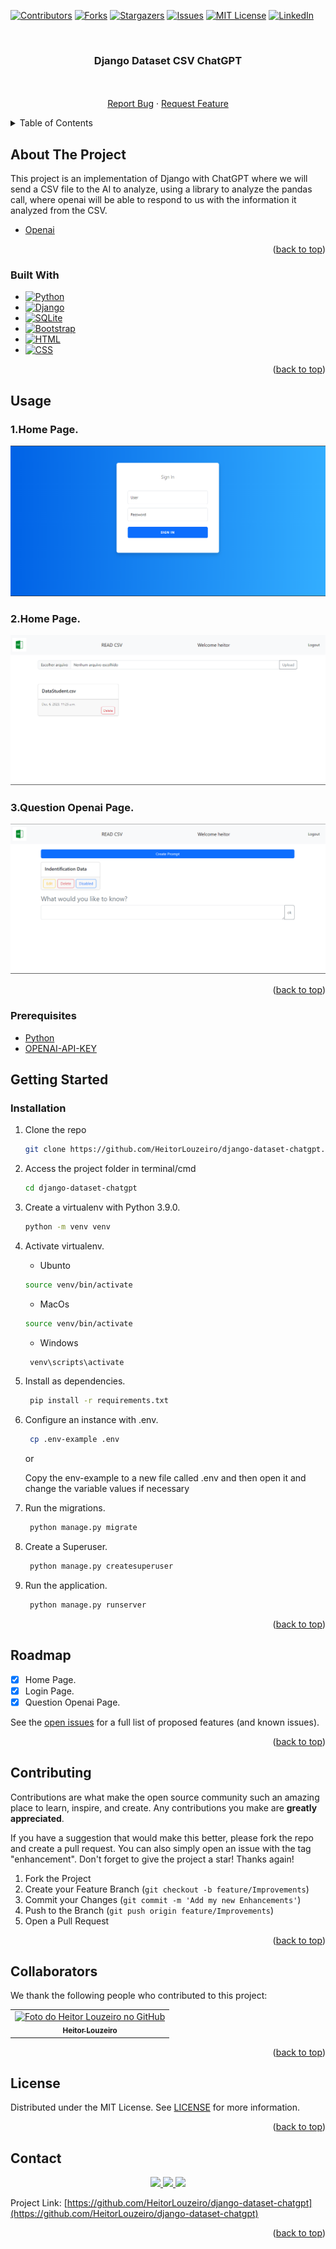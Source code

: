 <!-- Improved compatibility of back to top link: See: https://github.com/othneildrew/Best-README-Template/pull/73 -->
<a name="top"></a>
<!--
*** Thanks for checking out the Best-README-Template. If you have a suggestion
*** that would make this better, please fork the repo and create a pull request
*** or simply open an issue with the tag "enhancement".
*** Don't forget to give the project a star!
*** Thanks again! Now go create something AMAZING! :D
-->



<!-- PROJECT SHIELDS -->
<!--
*** I'm using markdown "reference style" links for readability.
*** Reference links are enclosed in brackets [ ] instead of parentheses ( ).
*** See the bottom of this document for the declaration of the reference variables
*** for contributors-url, forks-url, etc. This is an optional, concise syntax you may use.
*** https://www.markdownguide.org/basic-syntax/#reference-style-links
-->
[![Contributors][contributors-shield]][contributors-url]
[![Forks][forks-shield]][forks-url]
[![Stargazers][stars-shield]][stars-url]
[![Issues][issues-shield]][issues-url]
[![MIT License][license-shield]][license-url]
[![LinkedIn][linkedin-shield]][linkedin-url]



<!-- PROJECT LOGO -->
<br/>
<h3 align="center">Django Dataset CSV ChatGPT</h3>

  <p align="center">
    <br/>
    <br />
    <a href="https://github.com/HeitorLouzeiro/django-dataset-chatgpt/issues">Report Bug</a>
    ·
    <a href="https://github.com/HeitorLouzeiro/django-dataset-chatgpt/issues">Request Feature</a>
  </p>
</div>



<!-- TABLE OF CONTENTS -->
<details>
  <summary>Table of Contents</summary>
  <ol>
    <li>
      <a href="#about-the-project">About The Project</a>
      <ul>
        <li><a href="#built-with">Built With</a></li>
      </ul>
    </li>
    <li><a href="#usage">Usage</a></li>
    <li>
      <a href="#getting-started">Getting Started</a>
      <ul>
        <li><a href="#prerequisites">Prerequisites</a></li>
        <li><a href="#installation">Installation</a></li>
      </ul>
    </li>
    <li><a href="#roadmap">Roadmap</a></li>
    <li><a href="#contributing">Contributing</a></li>
    <li><a href="#collaborators">Collaborators</a></li>
    <li><a href="#license">License</a></li>
    <li><a href="#contact">Contact</a></li>
    <li><a href="#acknowledgments">Acknowledgments</a></li>
  </ol>
</details>



<!-- ABOUT THE PROJECT -->
## About The Project

This project is an implementation of Django with ChatGPT where we will send a CSV file to the AI ​​to analyze, using a library to analyze the pandas call, where openai will be able to respond to us with the information it analyzed from the CSV.

* [Openai](https://platform.openai.com/)

<p align="right">(<a href="#top">back to top</a>)</p>



### Built With

* [![Python][Python]][Python-url]
* [![Django][Django]][Django-url]
* [![SQLite][SQLite]][SQLite]
* [![Bootstrap][Bootstrap.com]][Bootstrap-url]
* [![HTML][HTML]][HTML-url]
* [![CSS][CSS]][CSS-url]

<p align="right">(<a href="#top">back to top</a>)</p>

<!-- USAGE EXAMPLES -->
## Usage
  ### 1.Home Page. 
<p align="center">
    <img src="src/assets/images/login.png" alt="Login Page">
    <br/>
</p>

### 2.Home Page.
<p align="center">
      <img src="src/assets/images/home.png" alt="Page Home">
    <br/>
</p>

### 3.Question Openai Page.
<p align="center">
      <img src="src/assets/images/question-IA.png" alt="Question Openai Page">
    <br/>
</p>

<p align="right">(<a href="#top">back to top</a>)</p>

### Prerequisites

* [Python](https://www.python.org/)
* [OPENAI-API-KEY](https://platform.openai.com/api-keys)

<!-- GETTING STARTED -->
## Getting Started
### Installation

1. Clone the repo
   ```sh
   git clone https://github.com/HeitorLouzeiro/django-dataset-chatgpt.git
   ```
2. Access the project folder in terminal/cmd
   ```sh
   cd django-dataset-chatgpt
   ```
3. Create a virtualenv with Python 3.9.0.
   ```sh
   python -m venv venv
   ```
4. Activate virtualenv.
    * Ubunto
    ```sh
    source venv/bin/activate
    ```

    * MacOs
    ```sh
    source venv/bin/activate
    ```

    * Windows 
    ```sh
     venv\scripts\activate
    ```

5. Install as dependencies.
    ```sh
     pip install -r requirements.txt
    ```

6. Configure an instance with .env.
    ```sh
     cp .env-example .env
    ```
    or

    Copy the env-example to a new file called .env and then open it and change the variable values ​​if necessary
  
7. Run the migrations.
    ```sh
     python manage.py migrate
    ```

9.  Create a Superuser.
    ```sh
     python manage.py createsuperuser
    ```
    
10. Run the application.
    ```sh
     python manage.py runserver
    ```

<p align="right">(<a href="#top">back to top</a>)</p>






<!-- ROADMAP -->
## Roadmap
  - [x] Home Page.
  - [x] Login Page.
  - [x] Question Openai Page.

See the [open issues](https://github.com/HeitorLouzeiro/django-dataset-chatgpt/issues) for a full list of proposed features (and known issues).

<p align="right">(<a href="#top">back to top</a>)</p>

<!-- CONTRIBUTING -->
## Contributing

Contributions are what make the open source community such an amazing place to learn, inspire, and create. Any contributions you make are **greatly appreciated**.

If you have a suggestion that would make this better, please fork the repo and create a pull request. You can also simply open an issue with the tag "enhancement".
Don't forget to give the project a star! Thanks again!

1. Fork the Project
2. Create your Feature Branch (`git checkout -b feature/Improvements`)
3. Commit your Changes (`git commit -m 'Add my new Enhancements'`)
4. Push to the Branch (`git push origin feature/Improvements`)
5. Open a Pull Request

<p align="right">(<a href="#top">back to top</a>)</p>

## Collaborators

We thank the following people who contributed to this project:

<table>
  <tr>
    <td align="center">
      <a href="#">
        <img src="https://avatars.githubusercontent.com/u/42551436?s=400&u=608a3a665aa424e0d6d59b01fa634650979b72ad&v=4" width="160px;" alt="Foto do Heitor Louzeiro no GitHub"/><br>
        <sub>
          <b>Heitor Louzeiro</b>
        </sub>
      </a>      
    </td>
  </tr>
</table>

<p align="right">(<a href="#top">back to top</a>)</p>



<!-- LICENSE -->
## License

Distributed under the MIT License. See [LICENSE](LICENSE) for more information.

<p align="right">(<a href="#top">back to top</a>)</p>



<!-- CONTACT -->
## Contact

<div align='center'>  
  <a href="https://www.instagram.com/heitorlouzeiro/" target="_blank">
    <img src="https://img.shields.io/badge/-Instagram-%23E4405F?style=for-the-badge&logo=instagram&logoColor=white" target="_blank">
  </a> 
  <a href = "mailto:heitorlouzeirodev@gmail.com">
    <img src="https://img.shields.io/badge/-Gmail-%23333?style=for-the-badge&logo=gmail&logoColor=white" target="_blank">    
  </a>
  <a href="https://www.linkedin.com/in/heitor-louzeiro/" target="_blank">
    <img src="https://img.shields.io/badge/-LinkedIn-%230077B5?style=for-the-badge&logo=linkedin&logoColor=white" target="_blank">
  </a> 
</div>

Project Link: [https://github.com/HeitorLouzeiro/django-dataset-chatgpt](https://github.com/HeitorLouzeiro/django-dataset-chatgpt)

<p align="right">(<a href="#top">back to top</a>)</p>


<!-- MARKDOWN LINKS & IMAGES -->
<!-- https://www.markdownguide.org/basic-syntax/#reference-style-links -->
[contributors-shield]: https://img.shields.io/github/contributors/HeitorLouzeiro/django-dataset-chatgpt.svg?style=for-the-badge
[contributors-url]: https://github.com/HeitorLouzeiro/django-dataset-chatgpt/graphs/contributors
[forks-shield]: https://img.shields.io/github/forks/HeitorLouzeiro/django-dataset-chatgpt.svg?style=for-the-badge
[forks-url]: https://github.com/HeitorLouzeiro/django-dataset-chatgpt/network/members
[stars-shield]: https://img.shields.io/github/stars/HeitorLouzeiro/django-dataset-chatgpt.svg?style=for-the-badge
[stars-url]: https://github.com/HeitorLouzeiro/django-dataset-chatgpt/stargazers
[issues-shield]: https://img.shields.io/github/issues/HeitorLouzeiro/django-dataset-chatgpt.svg?style=for-the-badge
[issues-url]: https://github.com/HeitorLouzeiro/django-dataset-chatgpt/issues
[license-shield]: https://img.shields.io/github/license/HeitorLouzeiro/django-dataset-chatgpt.svg?style=for-the-badge
[license-url]: https://github.com/HeitorLouzeiro/django-dataset-chatgpt/blob/master/LICENSE
[linkedin-shield]: https://img.shields.io/badge/-LinkedIn-black.svg?style=for-the-badge&logo=linkedin&colorB=555
[linkedin-url]: https://linkedin.com/in/heitor-louzeiro

[Python]: https://img.shields.io/badge/Python-14354C?style=for-the-badge&logo=python&logoColor=white
[Python-url]: https://www.python.org/

[Django]: https://img.shields.io/badge/Django-092E20?style=for-the-badge&logo=django&logoColor=white
[Django-url]: https://www.djangoproject.com/


[SQLite]: https://img.shields.io/badge/SQLite-07405E?style=for-the-badge&logo=sqlite&logoColor=white
[SQLite-url]: https://www.sqlite.org/index.html

[Bootstrap.com]: https://img.shields.io/badge/Bootstrap-563D7C?style=for-the-badge&logo=bootstrap&logoColor=white
[Bootstrap-url]: https://getbootstrap.com

[HTML]:https://img.shields.io/badge/HTML5-E34F26?style=for-the-badge&logo=html5&logoColor=white
[HTML-url]: https://github.com/HeitorLouzeiro/django-dataset-chatgpt/#

[CSS]: 	https://img.shields.io/badge/CSS-239120?&style=for-the-badge&logo=css3&logoColor=white
[CSS-url]: https://github.com/HeitorLouzeiro/django-dataset-chatgpt/#

